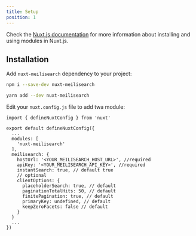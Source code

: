 ```yaml
---
title: Setup
position: 1
---
```


Check the [Nuxt.js documentation](https://nuxtjs.org/api/configuration-modules#the-modules-property) for more information about installing and using modules in Nuxt.js.

## Installation

Add `nuxt-meilisearch` dependency to your project:

<code-group>
  <code-block label="NPM" active>

  ```bash
  npm i --save-dev nuxt-meilisearch
  ```

  </code-block>
  <code-block label="Yarn">

  ```bash
  yarn add --dev nuxt-meilisearch
  ```

  </code-block>
</code-group>

Edit your `nuxt.config.js` file to add twa module:

```ts{}[nuxt.config.js]
import { defineNuxtConfig } from 'nuxt'

export default defineNuxtConfig({
  ...
  modules: [
    'nuxt-meilisearch'
  ],
  meilisearch: {
    hostUrl: '<YOUR_MEILISEARCH_HOST_URL>', //required
    apiKey: '<YOUR_MEILISEARCH_API_KEY>', //required
    instantSearch: true, // default true
    // optional
    clientOptions: {
      placeholderSearch: true, // default
      paginationTotalHits: 50, // default
      finitePagination: true, // default
      primaryKey: undefined, // default
      keepZeroFacets: false // default
    }
  }
  ...
})
```

